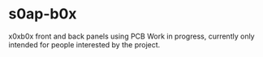 # s0ap-b0x
 x0xb0x front and back panels using PCB
 Work in progress, currently only intended for people interested by the project.
